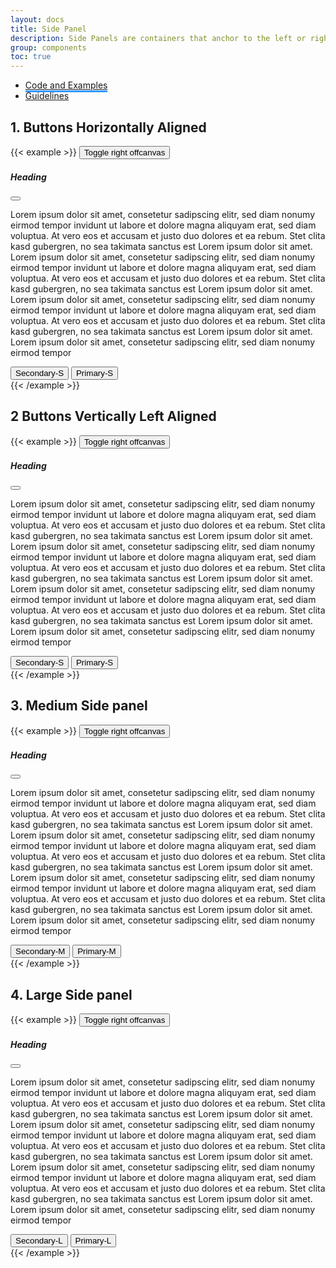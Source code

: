 ```yaml
---
layout: docs
title: Side Panel
description: Side Panels are containers that anchor to the left or right side of the screen.
group: components
toc: true
---
```


<ul class="nav nav-tabs mb-3 primary-tab" id="primary-tabs" role="tablist">
  <li class="nav-item" role="presentation" style="margin-bottom:0;">
    <a class="nav-link active" style="border-bottom:3px solid #3399FF" href="../side-panel/">Code and Examples </a>
  </li>
  </li>
  <li class="nav-item" role="presentation" style="margin-bottom:0;">
   <a class="nav-link" href="../side-panel-anatomy/">Guidelines  </a>
  </li>
</ul>

## 1. Buttons Horizontally Aligned
<div class="grey-box p-0">
{{< example >}}
<button class="btn btn-primary ds-btn-primary btn-ripple" type="button" data-bs-toggle="offcanvas" data-bs-target="#offcanvasRight" aria-controls="offcanvasRight">Toggle right offcanvas</button>

<div class="offcanvas ds-offcanvas ds-offcanvas-sm  offcanvas-end" tabindex="-1" id="offcanvasRight" aria-labelledby="offcanvasRightLabel">
  <div class="offcanvas-header">
    <h5 class="offcanvas-title" id="offcanvasRightLabel">Heading</h5>
    <button type="button" class="btn-close" data-bs-dismiss="offcanvas" aria-label="Close"></button>
  </div>
  <div class="offcanvas-body">
    <p>
      Lorem ipsum dolor sit amet, consetetur sadipscing elitr, sed diam nonumy eirmod tempor invidunt ut labore et dolore magna aliquyam erat, sed diam voluptua. At vero eos et accusam et justo duo dolores et ea rebum. Stet clita kasd gubergren, no sea takimata sanctus est Lorem ipsum dolor sit amet. Lorem ipsum dolor sit amet, consetetur sadipscing elitr, sed diam nonumy eirmod tempor invidunt ut labore et dolore magna aliquyam erat, sed diam voluptua. At vero eos et accusam et justo duo dolores et ea rebum. Stet clita kasd gubergren, no sea takimata sanctus est Lorem ipsum dolor sit amet. Lorem ipsum dolor sit amet, consetetur sadipscing elitr, sed diam nonumy eirmod tempor invidunt ut labore et dolore magna aliquyam erat, sed diam voluptua. At vero eos et accusam et justo duo dolores et ea rebum. Stet clita kasd gubergren, no sea takimata sanctus est Lorem ipsum dolor sit amet. Lorem ipsum dolor sit amet, consetetur sadipscing elitr, sed diam nonumy eirmod tempor
    </p>
  </div>
  <div class="offcanvas-footer d-flex align-items-center justify-content-between">
    <button class="btn btn-primary-outline btn-ripple ds-btn-primary-outline ds-btn-small">Secondary-S</button>
    <button class="btn btn-primary btn-ripple ds-btn-primary ds-btn-small">Primary-S</button>
  </div>
</div>
{{< /example >}}
</div>

## 2 Buttons Vertically Left Aligned
<div class="grey-box p-0">
{{< example >}}
<button class="btn btn-primary ds-btn-primary btn-ripple" type="button" data-bs-toggle="offcanvas" data-bs-target="#offcanvasRight1" aria-controls="offcanvasRight">Toggle right offcanvas</button>

<div class="offcanvas ds-offcanvas ds-offcanvas-sm  offcanvas-end" tabindex="-1" id="offcanvasRight1" aria-labelledby="offcanvasRightLabel">
  <div class="offcanvas-header">
    <h5 class="offcanvas-title" id="offcanvasRightLabel">Heading</h5>
    <button type="button" class="btn-close" data-bs-dismiss="offcanvas" aria-label="Close"></button>
  </div>
  <div class="offcanvas-body">
    <p>
      Lorem ipsum dolor sit amet, consetetur sadipscing elitr, sed diam nonumy eirmod tempor invidunt ut labore et dolore magna aliquyam erat, sed diam voluptua. At vero eos et accusam et justo duo dolores et ea rebum. Stet clita kasd gubergren, no sea takimata sanctus est Lorem ipsum dolor sit amet. Lorem ipsum dolor sit amet, consetetur sadipscing elitr, sed diam nonumy eirmod tempor invidunt ut labore et dolore magna aliquyam erat, sed diam voluptua. At vero eos et accusam et justo duo dolores et ea rebum. Stet clita kasd gubergren, no sea takimata sanctus est Lorem ipsum dolor sit amet. Lorem ipsum dolor sit amet, consetetur sadipscing elitr, sed diam nonumy eirmod tempor invidunt ut labore et dolore magna aliquyam erat, sed diam voluptua. At vero eos et accusam et justo duo dolores et ea rebum. Stet clita kasd gubergren, no sea takimata sanctus est Lorem ipsum dolor sit amet. Lorem ipsum dolor sit amet, consetetur sadipscing elitr, sed diam nonumy eirmod tempor
    </p>
  </div>
  <div class="offcanvas-footer d-flex align-items-center justify-content-between flex-column">
    <button class="btn btn-primary-outline btn-ripple ds-btn-primary-outline ds-btn-small mb-16 w-100">Secondary-S</button>
    <button class="btn btn-primary btn-ripple ds-btn-primary ds-btn-small w-100">Primary-S</button>
  </div>
</div>
{{< /example >}}
</div>

## 3. Medium Side panel
<div class="grey-box p-0">
{{< example >}}
<button class="btn btn-primary ds-btn-primary btn-ripple" type="button" data-bs-toggle="offcanvas" data-bs-target="#offcanvasRight-md" aria-controls="offcanvasRight">Toggle right offcanvas</button>

<div class="offcanvas ds-offcanvas ds-offcanvas-md  offcanvas-end" tabindex="-1" id="offcanvasRight-md" aria-labelledby="offcanvasRightLabel">
  <div class="offcanvas-header">
    <h5 class="offcanvas-title" id="offcanvasRightLabel">Heading</h5>
    <button type="button" class="btn-close" data-bs-dismiss="offcanvas" aria-label="Close"></button>
  </div>
  <div class="offcanvas-body">
    <p>
      Lorem ipsum dolor sit amet, consetetur sadipscing elitr, sed diam nonumy eirmod tempor invidunt ut labore et dolore magna aliquyam erat, sed diam voluptua. At vero eos et accusam et justo duo dolores et ea rebum. Stet clita kasd gubergren, no sea takimata sanctus est Lorem ipsum dolor sit amet. Lorem ipsum dolor sit amet, consetetur sadipscing elitr, sed diam nonumy eirmod tempor invidunt ut labore et dolore magna aliquyam erat, sed diam voluptua. At vero eos et accusam et justo duo dolores et ea rebum. Stet clita kasd gubergren, no sea takimata sanctus est Lorem ipsum dolor sit amet. Lorem ipsum dolor sit amet, consetetur sadipscing elitr, sed diam nonumy eirmod tempor invidunt ut labore et dolore magna aliquyam erat, sed diam voluptua. At vero eos et accusam et justo duo dolores et ea rebum. Stet clita kasd gubergren, no sea takimata sanctus est Lorem ipsum dolor sit amet. Lorem ipsum dolor sit amet, consetetur sadipscing elitr, sed diam nonumy eirmod tempor
    </p>
  </div>
  <div class="offcanvas-footer d-flex align-items-center justify-content-center">
  <button class="btn btn-primary-outline btn-ripple ds-btn-primary-outline me-3">Secondary-M</button>
    <button class="btn btn-primary btn-ripple ds-btn-primary">Primary-M</button>
  </div>
</div>
{{< /example >}}
</div>

## 4. Large Side panel
<div class="grey-box p-0">
{{< example >}}
<button class="btn btn-primary ds-btn-primary btn-ripple" type="button" data-bs-toggle="offcanvas" data-bs-target="#offcanvasRight-lg" aria-controls="offcanvasRight">Toggle right offcanvas</button>

<div class="offcanvas ds-offcanvas ds-offcanvas-lg  offcanvas-end" tabindex="-1" id="offcanvasRight-lg" aria-labelledby="offcanvasRightLabel">
  <div class="offcanvas-header">
    <h5 class="offcanvas-title" id="offcanvasRightLabel">Heading</h5>
    <button type="button" class="btn-close" data-bs-dismiss="offcanvas" aria-label="Close"></button>
  </div>
  <div class="offcanvas-body">
    <p>
      Lorem ipsum dolor sit amet, consetetur sadipscing elitr, sed diam nonumy eirmod tempor invidunt ut labore et dolore magna aliquyam erat, sed diam voluptua. At vero eos et accusam et justo duo dolores et ea rebum. Stet clita kasd gubergren, no sea takimata sanctus est Lorem ipsum dolor sit amet. Lorem ipsum dolor sit amet, consetetur sadipscing elitr, sed diam nonumy eirmod tempor invidunt ut labore et dolore magna aliquyam erat, sed diam voluptua. At vero eos et accusam et justo duo dolores et ea rebum. Stet clita kasd gubergren, no sea takimata sanctus est Lorem ipsum dolor sit amet. Lorem ipsum dolor sit amet, consetetur sadipscing elitr, sed diam nonumy eirmod tempor invidunt ut labore et dolore magna aliquyam erat, sed diam voluptua. At vero eos et accusam et justo duo dolores et ea rebum. Stet clita kasd gubergren, no sea takimata sanctus est Lorem ipsum dolor sit amet. Lorem ipsum dolor sit amet, consetetur sadipscing elitr, sed diam nonumy eirmod tempor
    </p>
  </div>
  <div class="offcanvas-footer d-flex align-items-center justify-content-center">
  <button class="btn btn-primary-outline btn-ripple ds-btn-primary-outline ds-btn-large me-3">Secondary-L</button>
    <button class="btn btn-primary btn-ripple ds-btn-primary ds-btn-large">Primary-L</button>
  </div>
</div>
{{< /example >}}
</div>